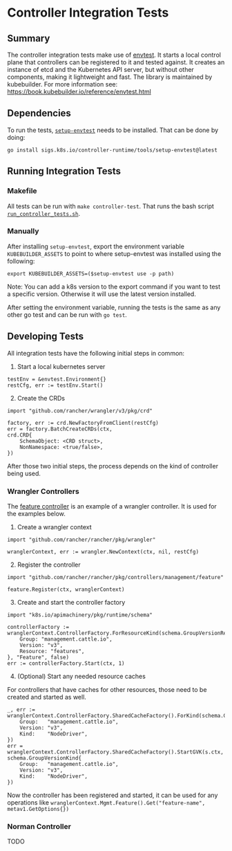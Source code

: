 # Controller Integration Tests

## Summary

The controller integration tests make use of [envtest](https://pkg.go.dev/sigs.k8s.io/controller-runtime/pkg/envtest). It starts a local control plane that controllers can be registered to it and tested against. It creates an instance of etcd and the Kubernetes API server, but without other components, making it lightweight and fast.
The library is maintained by kubebuilder. For more information see: https://book.kubebuilder.io/reference/envtest.html

## Dependencies

To run the tests, [`setup-envtest`](https://pkg.go.dev/sigs.k8s.io/controller-runtime/tools/setup-envtest) needs to be installed. That can be done by doing:
```
go install sigs.k8s.io/controller-runtime/tools/setup-envtest@latest
```

## Running Integration Tests

### Makefile
All tests can be run with `make controller-test`. That runs the bash script [`run_controller_tests.sh`](./run_controller_tests.sh).

### Manually

After installing `setup-envtest`, export the environment variable `KUBEBUILDER_ASSETS` to point to where setup-envtest was installed using the following:
```
export KUBEBUILDER_ASSETS=($setup-envtest use -p path)
```

Note: You can add a k8s version to the export command if you want to test a specific version. Otherwise it will use the latest version installed.

After setting the environment variable, running the tests is the same as any other go test and can be run with `go test`.

## Developing Tests

All integration tests have the following initial steps in common:

1. Start a local kubernetes server

```
testEnv = &envtest.Environment{}
restCfg, err := testEnv.Start()
```

2. Create the CRDs

```
import "github.com/rancher/wrangler/v3/pkg/crd"

factory, err := crd.NewFactoryFromClient(restCfg)
err = factory.BatchCreateCRDs(ctx,
crd.CRD{
    SchemaObject: <CRD struct>,
    NonNamespace: <true/false>,
})
```

After those two initial steps, the process depends on the kind of controller being used.

### Wrangler Controllers

The [feature controller](feature/feature_test.go) is an example of a wrangler controller. It is used for the examples below.

1. Create a wrangler context

```
import "github.com/rancher/rancher/pkg/wrangler"

wranglerContext, err := wrangler.NewContext(ctx, nil, restCfg)
```

2. Register the controller

```
import "github.com/rancher/rancher/pkg/controllers/management/feature"

feature.Register(ctx, wranglerContext)
```

3. Create and start the controller factory

```
import "k8s.io/apimachinery/pkg/runtime/schema"

controllerFactory := wranglerContext.ControllerFactory.ForResourceKind(schema.GroupVersionResource{
    Group: "management.cattle.io",
    Version: "v3",
    Resource: "features",
}, "Feature", false)
err := controllerFactory.Start(ctx, 1)
```

4. (Optional) Start any needed resource caches

For controllers that have caches for other resources, those need to be created and started as well.

```
_, err := wranglerContext.ControllerFactory.SharedCacheFactory().ForKind(schema.GroupVersionKind{
	Group:   "management.cattle.io",
	Version: "v3",
	Kind:    "NodeDriver",
})
err = wranglerContext.ControllerFactory.SharedCacheFactory().StartGVK(s.ctx, schema.GroupVersionKind{
	Group:   "management.cattle.io",
	Version: "v3",
	Kind:    "NodeDriver",
})
```

Now the controller has been registered and started, it can be used for any operations like `wranglerContext.Mgmt.Feature().Get("feature-name", metav1.GetOptions{})`

### Norman Controller
TODO